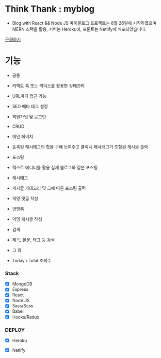 # Think Thank : myblog

* Blog with React && Node JS
 마이블로그 프로젝트는 8월 26일에 시작하였으며
 MERN 스택을 활용, 서버는 Heroku에, 프론트는 Netlify에 배포되었습니다.
 
 [구경하기](https://www.kormelon.cf/)

# 기능

* 공통
 * 리액트 훅 또는 리덕스를 활용한 상태관리
 * URL마다 접근 가능
 * SEO 메타 태그 설정
 * 회원가입 및 로그인
 * CRUD
 
* 메인 페이지
 * 등록된 해시태그의 합을 구해 보여주고 클릭시 해시태그가 포함된 게시글 출력
 
* 포스팅
 * 텍스트 에디터를 활용 실제 블로그와 같은 포스팅
 * 해시태그
 * 게시글 카테고리 및 그에 따른 포스팅 출력
 * 익명 댓글 작성 

* 방명록
 * 익명 게시글 작성

* 검색
 * 제목, 본문, 태그 등 검색

* 그 외
 * Today / Total 조회수

### Stack
- [x] MongoDB
- [x] Express
- [x] React
- [x] Node JS
- [x] Sass/Scss
- [x] Babel
- [x] Hooks/Redux

### DEPLOY
- [x] Heroku
- [x] Netlify 

